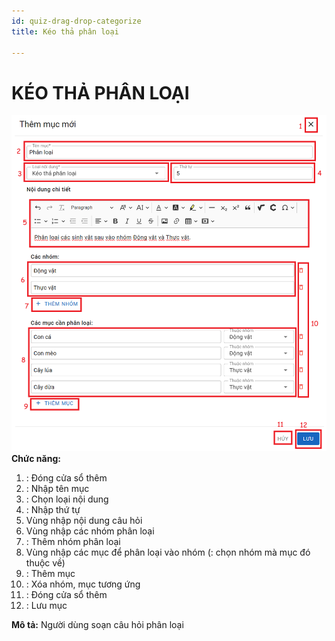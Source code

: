 ```yaml
---
id: quiz-drag-drop-categorize
title: Kéo thả phân loại

---
```


# KÉO THẢ PHÂN LOẠI
![](../../../static/img/soan-hoc-lieu-so/quiz-drag-drop-categorize/phan-loai.png)
__Chức năng:__ 
1. <img src="/docs-lms/img/chung/dong.png" alt="" width="30" />: Đóng cửa sổ thêm
2. <img src="/docs-lms/img/chung/ten-muc.png" alt="" width="80" />: Nhập tên mục
3. <img src="/docs-lms/img/soan-hoc-lieu-so/quiz-drag-drop-categorize/loai.png" alt="" width="130" />: Chọn loại nội dung
4. <img src="/docs-lms/img/chung/thu-tu.png" alt="" width="60" />: Nhập thứ tự
5. Vùng nhập nội dung câu hỏi
6. Vùng nhập các nhóm phân loại
7. <img src="/docs-lms/img/soan-hoc-lieu-so/quiz-drag-drop-categorize/them.png" alt="" width="130" />: Thêm nhóm phân loại
8. Vùng nhập các mục để phân loại vào nhóm (<img src="/docs-lms/img/soan-hoc-lieu-so/quiz-drag-drop-categorize/nhom.png" alt="" width="130" />: chọn nhóm mà mục đó thuộc về)
9. <img src="/docs-lms/img/soan-hoc-lieu-so/quiz-ordering/them.png" alt="" width="110" />: Thêm mục
10. <img src="/docs-lms/img/chung/xoa.png" alt="" width="30" />: Xóa nhóm, mục tương ứng
11. <img src="/docs-lms/img/chung/huy.png" alt="" width="40" />: Đóng cửa sổ thêm
12. <img src="/docs-lms/img/chung/luu.png" alt="" width="50" />: Lưu mục  

__Mô tả:__ Người dùng soạn câu hỏi phân loại
